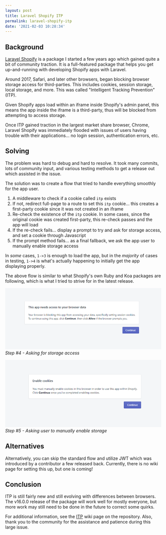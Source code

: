 ```yaml
---
layout: post
title: Laravel Shopify ITP
permalink: laravel-shopify-itp
date: '2021-02-03 10:28:34'
---
```


## Background

[Laravel Shopify](https://github.com/osiset/laravel-shopify) is a package I started a few years ago which gained quite a bit of community traction. It is a full-featured package that helps you get up-and-running with developing Shopify apps with Laravel.

Around 2017, Safari, and later other browsers, began blocking browser storage access for third-parties. This includes cookies, session storage, local storage, and more. This was called "Intelligent Tracking Prevention" (ITP).

Given Shopify apps load within an iframe inside Shopify's admin panel, this means the app inside the iframe is a third-party, thus will be blocked from attempting to access storage.

Once ITP gained traction in the largest market share browser, Chrome, Laravel Shopify was immediately flooded with issues of users having trouble with their applications... no login session, authentication errors, etc.

## Solving

The problem was hard to debug and hard to resolve. It took many commits, lots of community input, and various testing methods to get a release out which assisted in the issue.

The solution was to create a flow that tried to handle everything smoothly for the app user.

1. A middleware to check if a cookie called `itp` exists
2. If not, redirect full-page to a route to set this `itp` cookie... this creates a first-party cookie since it was not created in an iframe
3. Re-check the existence of the `itp` cookie. In some cases, since the original cookie was created first-party, this re-check passes and the app will load
4. If the re-check fails... display a prompt to try and ask for storage access, and set a cookie through Javascript
5. If the prompt method fails... as a final fallback, we ask the app user to manually enable storage access

In *some* cases, `1->3` is enough to load the app, but in the *majority* of cases in testing, `1->4` is what's actually happening to initially get the app displaying properly.

The above flow is similar to what Shopify's own Ruby and Koa packages are following, which is what I tried to strive for in the latest release.

[![](/assets/images/2021/01/ls-ask.png)](/assets/images/2021/01/ls-ask.png)
*Step #4 - Asking for storage access*

[![](/assets/images/2021/01/ls-manual.png)](/assets/images/2021/01/ls-ask.png)
*Step #5 - Asking user to manually enable storage*

## Alternatives

Alternatively, you can skip the standard flow and utilize JWT which was introduced by a contributor a few released back. Currently, there is no wiki page for setting this up, but one is coming!

## Conclusion

ITP is still fairly new and still evolving with differences between browsers. The v16.0.0 release of the package will work well for mostly everyone, but more work may still need to be done in the future to correct some quirks.

For additional information, see the [ITP](https://github.com/osiset/laravel-shopify/wiki/ITP) wiki page on the repository. Also, thank you to the community for the assistance and patience during this large issue.
